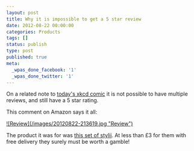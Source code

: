 ```yaml
---
layout: post
title: Why it is impossible to get a 5 star review
date: 2012-08-22 00:00:00
categories: Products
tags: []
status: publish
type: post
published: true
meta:
  _wpas_done_facebook: '1'
  _wpas_done_twitter: '1'
---
```

On a related note to [today's xkcd comic](http://xkcd.com/1098/) it is not possible to have multiple reviews, and still have a 5 star rating. 

This comment on Amazon says it all:

<a href="/images/20120822-213619.jpg">
![Review](/images/20120822-213619.jpg "Review")
</a>

The product it was for was [this set of stylii](http://www.amazon.co.uk/dp/B007LNE6GI). At less than £3 for them with free delivery they surely must be worth a gamble!
